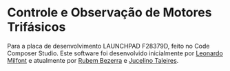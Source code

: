 Controle e Observação de Motores Trifásicos
============

Para a placa de desenvolvimento LAUNCHPAD F28379D, feito no Code Composer Studio.
Este software foi desenvolvido inicialmente por [Leonardo Milfont](http://lattes.cnpq.br/0154447269922139) e atualmente por [Rubem Bezerra](http://lattes.cnpq.br/7830698508004150) e [Jucelino Taleires](http://lattes.cnpq.br/7583063988576483).
